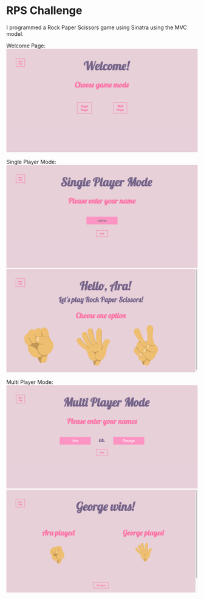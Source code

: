 # RPS Challenge

I programmed a Rock Paper Scissors game using Sinatra using the MVC model.

Welcome Page:
![welcome](https://github.com/Aracho1/rps-challenge/blob/master/screenshots/Welcome.png)

Single Player Mode:
![single_player](https://github.com/Aracho1/rps-challenge/blob/master/screenshots/single_player_name.png)
![single_player](https://github.com/Aracho1/rps-challenge/blob/master/screenshots/single_player.png)

Multi Player Mode:
![multi_player](https://github.com/Aracho1/rps-challenge/blob/master/screenshots/multi_player.png)
![multi_player](https://github.com/Aracho1/rps-challenge/blob/master/screenshots/multi_player_win.png)




